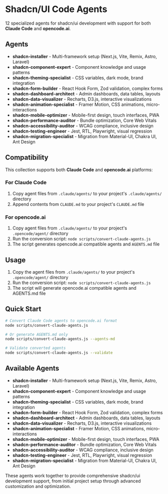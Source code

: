# Shadcn/UI Code Agents

12 specialized agents for shadcn/ui development with support for both **Claude Code** and **opencode.ai**.

## Agents

- **shadcn-installer** - Multi-framework setup (Next.js, Vite, Remix, Astro, Laravel)
- **shadcn-component-expert** - Component knowledge and usage patterns
- **shadcn-theming-specialist** - CSS variables, dark mode, brand integration
- **shadcn-form-builder** - React Hook Form, Zod validation, complex forms
- **shadcn-dashboard-architect** - Admin dashboards, data tables, layouts
- **shadcn-data-visualizer** - Recharts, D3.js, interactive visualizations
- **shadcn-animation-specialist** - Framer Motion, CSS animations, micro-interactions
- **shadcn-mobile-optimizer** - Mobile-first design, touch interfaces, PWA
- **shadcn-performance-auditor** - Bundle optimization, Core Web Vitals
- **shadcn-accessibility-auditor** - WCAG compliance, inclusive design
- **shadcn-testing-engineer** - Jest, RTL, Playwright, visual regression
- **shadcn-migration-specialist** - Migration from Material-UI, Chakra UI, Ant Design

## Compatibility

This collection supports both **Claude Code** and **opencode.ai** platforms:

### For Claude Code
1. Copy agent files from `.claude/agents/` to your project's `.claude/agents/` directory
2. Append contents from `CLAUDE.md` to your project's `CLAUDE.md` file

### For opencode.ai
1. Copy agent files from `.claude/agents/` to your project's `.opencode/agent/` directory
2. Run the conversion script: `node scripts/convert-claude-agents.js`
3. The script generates opencode.ai compatible agents and `AGENTS.md` file

## Usage

1. Copy the agent files from `.claude/agents/` to your project's `.opencode/agent/` directory
2. Run the conversion script: `node scripts/convert-claude-agents.js`
3. The script will generate opencode.ai compatible agents and AGENTS.md file

## Quick Start

```bash
# Convert Claude Code agents to opencode.ai format
node scripts/convert-claude-agents.js

# Or generate AGENTS.md only
node scripts/convert-claude-agents.js --agents-md

# Validate converted agents
node scripts/convert-claude-agents.js --validate
```

## Available Agents

- **shadcn-installer** - Multi-framework setup (Next.js, Vite, Remix, Astro, Laravel)
- **shadcn-component-expert** - Component knowledge and usage patterns
- **shadcn-theming-specialist** - CSS variables, dark mode, brand integration
- **shadcn-form-builder** - React Hook Form, Zod validation, complex forms
- **shadcn-dashboard-architect** - Admin dashboards, data tables, layouts
- **shadcn-data-visualizer** - Recharts, D3.js, interactive visualizations
- **shadcn-animation-specialist** - Framer Motion, CSS animations, micro-interactions
- **shadcn-mobile-optimizer** - Mobile-first design, touch interfaces, PWA
- **shadcn-performance-auditor** - Bundle optimization, Core Web Vitals
- **shadcn-accessibility-auditor** - WCAG compliance, inclusive design
- **shadcn-testing-engineer** - Jest, RTL, Playwright, visual regression
- **shadcn-migration-specialist** - Migration from Material-UI, Chakra UI, Ant Design

These agents work together to provide comprehensive shadcn/ui development support, from initial project setup through advanced customization and optimization.
